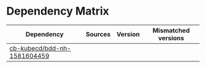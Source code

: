 # Dependency Matrix

Dependency | Sources | Version | Mismatched versions
---------- | ------- | ------- | -------------------
[cb-kubecd/bdd-nh-1581604459](https://github.com/cb-kubecd/bdd-nh-1581604459.git) |  | []() | 
